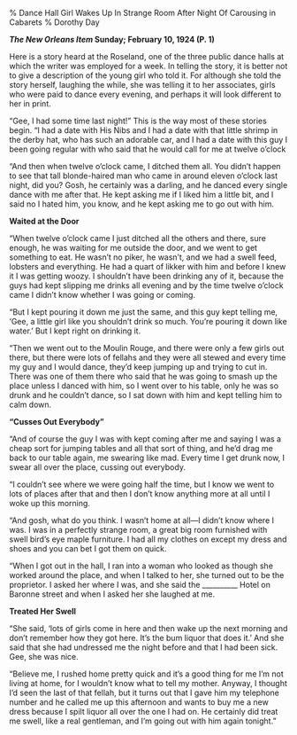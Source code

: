 % Dance Hall Girl Wakes Up In Strange Room After Night Of Carousing in Cabarets 
% Dorothy Day

***The New Orleans Item*Sunday; February 10, 1924 (P. 1)**

Here is a story heard at the Roseland, one of the three public dance halls at which the writer was employed for a week. In telling the story, it is better not to give a description of the young girl who told it. For although she told the story herself, laughing the while, she was telling it to her associates, girls who were paid to dance every evening, and perhaps it will look different to her in print.“Gee, I had some time last night!” This is the way most of these stories begin. “I had a date with His Nibs and I had a date with that little shrimp in the derby hat, who has such an adorable car, and I had a date with this guy I been going regular with who said that he would call for me at twelve o’clock“And then when twelve o’clock came, I ditched them all. You didn’t happen to see that tall blonde-haired man who came in around eleven o’clock last night, did you? Gosh, he certainly was a darling, and he danced every single dance with me after that. He kept asking me if I liked him a little bit, and I said no I hated him, you know, and he kept asking me to go out with him.**Waited at the Door**“When twelve o’clock came I just ditched all the others and there, sure enough, he was waiting for me outside the door, and we went to get something to eat. He wasn’t no piker, he wasn’t, and we had a swell feed, lobsters and everything. He had a quart of likker with him and before I knew it I was getting woozy. I shouldn’t have been drinking any of it, because the guys had kept slipping me drinks all evening and by the time twelve o’clock came I didn’t know whether I was going or coming.“But I kept pouring it down me just the same, and this guy kept telling me, ‘Gee, a little girl like you shouldn’t drink so much. You’re pouring it down like water.’ But I kept right on drinking it.“Then we went out to the Moulin Rouge, and there were only a few girls out there, but there were lots of fellahs and they were all stewed and every time my guy and I would dance, they’d keep jumping up and trying to cut in. There was one of them there who said that he was going to smash up the place unless I danced with him, so I went over to his table, only he was so drunk and he couldn’t dance, so I sat down with him and kept telling him to calm down.**“Cusses Out Everybody”**“And of course the guy I was with kept coming after me and saying I was a cheap sort for jumping tables and all that sort of thing, and he’d drag me back to our table again, me swearing like mad. Every time I get drunk now, I swear all over the place, cussing out everybody.“I couldn’t see where we were going half the time, but I know we went to lots of places after that and then I don’t know anything more at all until I woke up this morning.“And gosh, what do you think. I wasn’t home at all—I didn’t know where I was. I was in a perfectly strange room, a great big room furnished with swell bird’s eye maple furniture. I had all my clothes on except my dress and shoes and you can bet I got them on quick.“When I got out in the hall, I ran into a woman who looked as though she worked around the place, and when I talked to her, she turned out to be the proprietor. I asked her where I was, and she said the __________ Hotel on Baronne street and when I asked her she laughed at me.  **Treated Her Swell**“She said, ‘lots of girls come in here and then wake up the next morning and don’t remember how they got here. It’s the bum liquor that does it.’ And she said that she had undressed me the night before and that I had been sick. Gee, she was nice.“Believe me, I rushed home pretty quick and it’s a good thing for me I’m not living at home, for I wouldn’t know what to tell my mother. Anyway, I thought I’d seen the last of that fellah, but it turns out that I gave him my telephone number and he called me up this afternoon and wants to buy me a new dress because I spilt liquor all over the one I had on. He certainly did treat me swell, like a real gentleman, and I’m going out with him again tonight.”